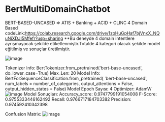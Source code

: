 # BertMultiDomainChatbot

BERT-BASED-UNCASED => ATIS + Banking + ACID + CLINC 4 Domain Based
codeLink:https://colab.research.google.com/drive/1zoHuGpHaf7bjVnxX_NQuNiXDJI5Mfefr?usp=sharing
**Bu deneyde 4 domain intentlere ayrışmayacak şekilde etiketlenmiştir.Totalde 4 kategori olacak şekilde model eğitilmiş ve sonuçlar üretilmiştir.

![image](https://user-images.githubusercontent.com/37930894/159634169-36e7c1d3-f685-444c-92e8-e500e9873e93.png)

Tokenizer Info: BertTokenizer.from_pretrained('bert-base-uncased', do_lower_case=True)
Max_Len:  20
Model Info: BertForSequenceClassification.from_pretrained(
    'bert-base-uncased',
    num_labels = number_of_categories, 
    output_attentions = False,
    output_hidden_states = False)
Model Epoch Sayısı: 4
Optimizer: AdamW
![image](https://user-images.githubusercontent.com/37930894/159634233-4010a6c7-edbd-429d-abcb-59d50edae2f4.png)
Model Sonuçları: 
Accuracy_score:  0.9747799191054008
F-Score:  0.9755333446162492
Recall:  0.9766717184703382
Precision:  0.974592410342398

Confusion Matrix:
![image](https://user-images.githubusercontent.com/37930894/159634267-7fe25149-e175-4ffb-b859-6966d42fb1a3.png)
